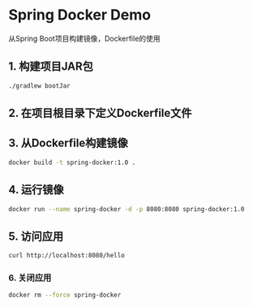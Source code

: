 # Spring Docker Demo

从Spring Boot项目构建镜像，Dockerfile的使用

## 1. 构建项目JAR包

```bash
./gradlew bootJar
```

## 2. 在项目根目录下定义Dockerfile文件

## 3. 从Dockerfile构建镜像

```bash
docker build -t spring-docker:1.0 .
```

## 4. 运行镜像

```bash
docker run --name spring-docker -d -p 8080:8080 spring-docker:1.0
```

## 5. 访问应用

```bash
curl http://localhost:8080/hello
```

### 6. 关闭应用

```bash
docker rm --force spring-docker
```
